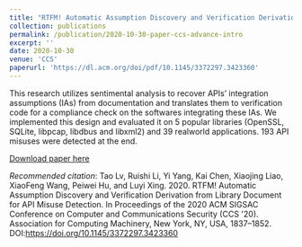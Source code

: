 ```yaml
---
title: "RTFM! Automatic Assumption Discovery and Verification Derivation from Library Document for API Misuse Detection."
collection: publications
permalink: /publication/2020-10-30-paper-ccs-advance-intro
excerpt: ''
date: 2020-10-30
venue: 'CCS'
paperurl: 'https://dl.acm.org/doi/pdf/10.1145/3372297.3423360'
---
```

This research utilizes sentimental analysis to recover APIs’ integration assumptions (IAs) from documentation and translates them to verification code for a compliance check on the softwares integrating these IAs. We implemented this design and evaluated it on 5 popular libraries (OpenSSL, SQLite, libpcap, libdbus and libxml2) and 39 real­world applications. 193 API misuses were detected at the end.

[Download paper here](/files/Advance.pdf)

*Recommended citation*: Tao Lv, Ruishi Li, Yi Yang, Kai Chen, Xiaojing Liao, XiaoFeng Wang, Peiwei Hu, and Luyi Xing. 2020. RTFM! Automatic Assumption Discovery and Verification Derivation from Library Document for API Misuse Detection. In Proceedings of the 2020 ACM SIGSAC Conference on Computer and Communications Security (CCS '20). Association for Computing Machinery, New York, NY, USA, 1837–1852. DOI:https://doi.org/10.1145/3372297.3423360